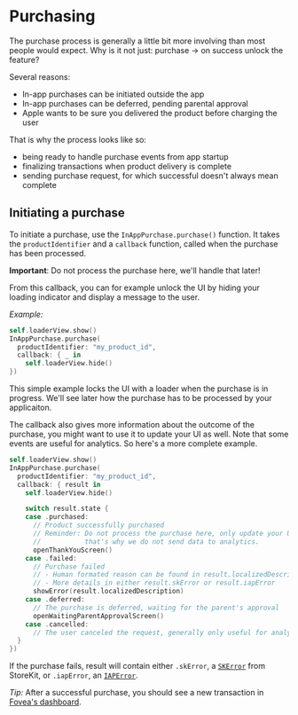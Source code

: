 # Purchasing
The purchase process is generally a little bit more involving than most people would expect. Why is it not just: purchase &rarr; on success unlock the feature?

Several reasons:
- In-app purchases can be initiated outside the app
- In-app purchases can be deferred, pending parental approval
- Apple wants to be sure you delivered the product before charging the user

That is why the process looks like so:
- being ready to handle purchase events from app startup
- finalizing transactions when product delivery is complete
- sending purchase request, for which successful doesn't always mean complete

## Initiating a purchase
To initiate a purchase, use the `InAppPurchase.purchase()` function. It takes the `productIdentifier` and a `callback` function, called when the purchase has been processed.

**Important**: Do not process the purchase here, we'll handle that later!

From this callback, you can for example unlock the UI by hiding your loading indicator and display a message to the user.

*Example:*

``` swift
self.loaderView.show()
InAppPurchase.purchase(
  productIdentifier: "my_product_id",
  callback: { _ in
    self.loaderView.hide()
})
```

This simple example locks the UI with a loader when the purchase is in progress. We'll see later how the purchase has to be processed by your applicaiton.

The callback also gives more information about the outcome of the purchase, you might want to use it to update your UI as well. Note that some events are useful for analytics. So here's a more complete example.

``` swift
self.loaderView.show()
InAppPurchase.purchase(
  productIdentifier: "my_product_id",
  callback: { result in
    self.loaderView.hide()

    switch result.state {
    case .purchased:
      // Product successfully purchased
      // Reminder: Do not process the purchase here, only update your UI.
      //           that's why we do not send data to analytics.
      openThankYouScreen()
    case .failed:
      // Purchase failed
      // - Human formated reason can be found in result.localizedDescription
      // - More details in either result.skError or result.iapError
      showError(result.localizedDescription)
    case .deferred:
      // The purchase is deferred, waiting for the parent's approval
      openWaitingParentApprovalScreen()
    case .cancelled:
      // The user canceled the request, generally only useful for analytics.
  }
})
```

If the purchase fails, result will contain either `.skError`, a [`SKError`](https://developer.apple.com/documentation/storekit/skerror/code) from StoreKit, or `.iapError`, an [`IAPError`](errors.html).

*Tip:* After a successful purchase, you should see a new transaction in [Fovea's dashboard](https://billing-dashboard.fovea.cc/transactions).
